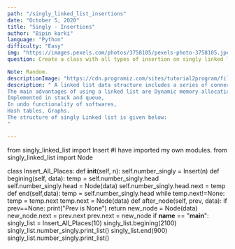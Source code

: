 ```yaml
---
path: "/singly_linked_list_insertions"
date: "October 5, 2020"
title: "Singly - Insertions"
author: "Bipin karki"
language: "Python"
difficulty: "Easy"
img: "https://images.pexels.com/photos/3758105/pexels-photo-3758105.jpeg?auto=compress&cs=tinysrgb&dpr=2&h=650&w=940"
question: Create a class with all types of insertion on singly linked list.

Note: Random.
descriptionImage: "https://cdn.programiz.com/sites/tutorial2program/files/linked-list-concept_0.png"
description: " A linked list data structure includes a series of connected nodes. Here, each node store the data and the address of the next node. Time complexity for Search is O(n) and for insert and delete is O(1) while the space complexity is O(n).
The main advantages of using a linked list are Dynamic memory allocation,
Implemented in stack and queue,
In undo functionality of softwares,
Hash tables, Graphs.
The structure of singly Linked list is given below:
"

---
```



from singly_linked_list import Insert    #I have imported my own modules.
from singly_linked_list import Node

class Insert_All_Places:
    def __init__(self, n):
        self.number_singly = Insert(n)
    def begining(self, data):
        temp = self.number_singly.head
        self.number_singly.head = Node(data)
        self.number_singly.head.next = temp
    def end(self,data):
        temp = self.number_singly.head
        while temp.next!=None:
            temp = temp.next
        temp.next = Node(data)
    def after_node(self, prev, data):
        if prev==None:
            print("Prev is None")
            return
        new_node = Node(data)
        new_node.next = prev.next
        prev.next = new_node
if __name__ == "__main__":
    singly_list = Insert_All_Places(10)
    singly_list.begining(2100)
    singly_list.number_singly.print_list()
    singly_list.end(900)
    singly_list.number_singly.print_list()

